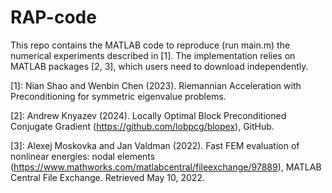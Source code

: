 # RAP-code

This repo contains the MATLAB code to reproduce (run main.m) the numerical experiments described in [1]. The implementation relies on MATLAB packages [2, 3], which users need to download independently.

[1]: Nian Shao and Wenbin Chen (2023). Riemannian Acceleration with Preconditioning for symmetric eigenvalue problems.

[2]: Andrew Knyazev (2024). Locally Optimal Block Preconditioned Conjugate Gradient (https://github.com/lobpcg/blopex), GitHub.

[3]: Alexej Moskovka and Jan Valdman (2022). Fast FEM evaluation of nonlinear energies: nodal elements (https://www.mathworks.com/matlabcentral/fileexchange/97889), MATLAB Central File Exchange. Retrieved May 10, 2022.
